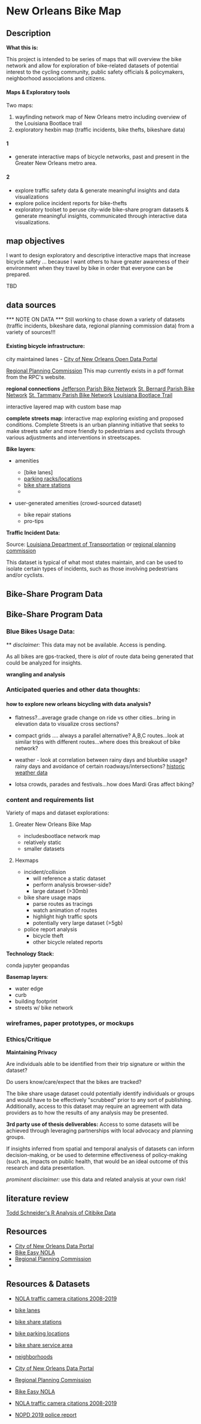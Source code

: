 # **New Orleans Bike Map**

## Description

**What this is:**

This project is intended to be series of maps that will overview the bike network and allow for exploration of bike-related datasets of potential interest to the cycling community, public safety officials & policymakers, neighborhood associations and citizens.

#### Maps & Exploratory tools
Two maps: 
1. wayfinding network map of New Orleans metro including overview of the Louisiana Bootlace trail
2. exploratory hexbin map (traffic incidents, bike thefts, bikeshare data)

#### 1
- generate interactive maps of bicycle networks, past and present in the Greater New Orleans metro area.
#### 2
- explore traffic safety data & generate meaningful insights and data visualizations
- explore police incident reports for bike-thefts
- exploratory toolset to peruse city-wide bike-share program datasets & generate meaningful insights, communicated through interactive data visualizations.

## map objectives

I want to design exploratory and descriptive interactive maps that increase bicycle safety ... because I want others to have greater awareness of their environment when they travel by bike in order that everyone can be prepared.


TBD

## **data sources**

*** NOTE ON DATA ***
Still working to chase down a variety of datasets (traffic incidents, bikeshare data, regional planning commission data) from a variety of sources!!! 

#### **Existing bicycle infrastructure**: 
city maintained lanes - [City of New Orleans Open Data Portal](https://data.nola.gov/Transportation-and-Infrastructure/Bike-Lanes/8npz-j6vy)

[Regional Planning Commission]()
This map currently exists in a pdf format from the RPC's website.

**regional connections**
[Jefferson Parish Bike Network]()
[St. Bernard Parish Bike Network]()
[St. Tammany Parish Bike Network]()
[Louisiana Bootlace Trail]()

interactive layered map with custom base map

**complete streets map**:
interactive map exploring existing and proposed conditions. Complete Streets is an urban planning initiative that seeks to make streets safer and more friendly to pedestrians and cyclists through various adjustments and interventions in streetscapes.

**Bike layers**:

- amenities 
    - [bike lanes]
    - [parking racks/locations](https://data.nola.gov/Transportation-and-Infrastructure/Bicycle-Parking-Locations/atfa-cmev)
    - [bike share stations](https://data.nola.gov/Transportation-and-Infrastructure/Bike-Share-Stations/3het-ycdr)
    - 
    
- user-generated amenities (crowd-sourced dataset)
    - bike repair stations
    - pro-tips


<!-- - transit connections (lines)
    - transit stops
    - ferry landings
    - train stations -->
<!-- - hazards & conditions (points, lines and polygons)
    - [streetlights](https://data.nola.gov/dataset/Streetlights/ut7r-kcda)
    - pavement conditions
    - railroad and streetcar tracks
    - hazardous bridges and crossings
    - construction alerts
        - [Department of Public Works](https://www.nola.gov/dpw/projects/all/)
        - [Sewer & Water Board]()
        - [LA DOT]() -->

<!-- *other connections:* integrate 3rd party crowdsource app api via Bike Easy?  -->

**Traffic Incident Data:**

Source:
[Louisiana Department of Transportation](ladot.gov)
or
[regional planning commission](norpc.org)

This dataset is typical of what most states maintain, and can be used to isolate certain types of incidents, such as those involving pedestrians and/or cyclists.

<!-- access to data is pending -->

<!-- where are most dangerous intersections at what times of day?
is there a streetlight correlation?
is there a bike network correlation?  -->

## **Bike-Share Program Data**

## **Bike-Share Program  Data**
### **Blue Bikes Usage Data**: 
** *disclaimer:* This data may not be available.  Access is pending. 

As all bikes are gps-tracked, there is _alot_ of route data being generated that could be analyzed for insights.



**wrangling and analysis**

<!-- use bluebike data to figure out *where* to look.. -->

<!-- - does this dataset represent the behavior of all cyclists in new orleans, or just a subset of those using bike share programs?  
- What is the typical user of New Orleans bikeshare program?
- What sort of patterns of movement exist around certain neighborhoods and districts, at certain times?
- Bike share network users? tourist vs local? where do rides originate and end? can this be determined?
- Bikeshare area - sufficient? how many bikes leave the area?
- are there enough bikes/hubs, etc?
- What is average time/distance/speed of trip?
- What are the most trafficked roads?
- What areas are most underserved by this program?
- Does this dataset represent the behavior of all cyclists in new orleans, or just a subset of those using bike share programs?
- What is the typical user of New Orleans bikeshare program?
- What sort of patterns of movement exist around certain neighborhoods and districts, at certain times?
- Ask the crowd: what's the the best way to get upriver/downriver,riverside/lakeside from user's location) 
- look at the beaucoup festivals/parades and impacts of weather and road construction impacts on routes taken could be interesting... -->

<!-- 
- bike network status? 
- physical infrastructure 
- accident history?
- streetlight coverage?
- correlation to proximity to traffic cameras? 
 -->

### **Anticipated queries and other data thoughts:**

#### how to explore new orleans bicycling with data analysis?

- flatness?...average grade change on ride vs other cities...bring in elevation data to visualize cross sections? 
- compact grids .... always a parallel alternative? A,B,C routes...look at similar trips with different routes...where does this breakout of bike network?
- weather - look at correlation between rainy days and bluebike usage? rainy days and avoidance of certain roadways/intersections? [historic weather data](wunderground.org)

- lotsa crowds, parades and festivals...how does Mardi Gras affect biking?

<!-- **mini-summary of recent New Orleans Bike History**:
New Orleans is consistently updating their bicycle networks and entities such as Bike Easy have helped advocate for expanded awareness and infrastructure to support the Complete Streets movement.

Maps could help to explain these efforts to residents, and expand awareness of a variety of safety factors.   -->

### content and requirements list

Variety of maps and dataset explorations:

1. Greater New Orleans Bike Map
    - includesbootlace network map
    - relatively static
    - smaller datasets

2. Hexmaps
    - incident/collision
        - will reference a static dataset
        - perform analysis browser-side?
        - large dataset (>30mb)
    - bike share usage maps 
        - parse routes as tracings
        - watch animation of routes
        - highlight high traffic spots
        - potentially very large dataset (>5gb)
    - police report analysis
        - bicycle theft
        - other bicycle related reports


**Technology Stack:**

conda
jupyter
geopandas





<!-- leaflet
mapbox gl js
mapbox studio

torque.js
turf.js

pySAL - spatial analysis 


hosting:  -->

**Basemap layers**:

<!-- probably will build this out in mapbox studio -->

- water edge
- curb
- building footprint
- streets w/ bike network

<!-- - identification of anticipated thematic representation (e.g., dot map, choropleth, prop symbols, etc.)
- description of the anticipated user interaction (UI) -->

### wireframes, paper prototypes, or mockups

### **Ethics/Critique**

**Maintaining Privacy**

Are individuals able to be identified from their trip signature or within the dataset?

Do users know/care/expect that the bikes are tracked?

The bike share usage dataset could potentially identify individuals or groups and would have to be effectively "scrubbed" prior to any sort of publishing. Additionally, access to this dataset may require an agreement with data providers as to how the results of any analysis may be presented.

<!-- review notes w/ dan @ name of 3rd party app developers  -->

**3rd party use of thesis deliverables:**
Access to some datasets will be achieved through leveraging partnerships with local advocacy and planning groups.

If insights inferred from spatial and temporal analysis of datasets can inform decision-making, or be used to determine effectiveness of policy-making (such as, impacts on public health, that would be an ideal outcome of this research and data presentation.

_prominent disclaimer:_ use this data and related analysis at your own risk!

## **literature review**

[Todd Schneider's R Analysis of Citibike Data]()

## Resources

- [City of New Orleans Data Portal]()
- [Bike Easy NOLA](http://bikeeasy.org/)
- [Regional Planning Commission](norpc.org)
-

## Resources & Datasets


- [NOLA traffic camera citations 2008-2019](https://data.nola.gov/Public-Safety-and-Preparedness/Traffic-Camera-Citations/va3u-jspg)

- [bike lanes](https://data.nola.gov/Transportation-and-Infrastructure/Bike-Lanes/8npz-j6vy)
- [bike share stations](https://data.nola.gov/Transportation-and-Infrastructure/Bike-Share-Stations/3het-ycdr)
- [bike parking locations](https://data.nola.gov/Transportation-and-Infrastructure/Bicycle-Parking-Locations/atfa-cmev)

- [bike share service area]()
- [neighborhoods]()

- [City of New Orleans Data Portal](https://datadriven.nola.gov/home/)
- [Regional Planning Commission](norpc.org)

- [Bike Easy NOLA](http://bikeeasy.org/)

- [NOLA traffic camera citations 2008-2019](https://data.nola.gov/Public-Safety-and-Preparedness/Traffic-Camera-Citations/va3u-jspg)
- [NOPD 2019 police report](https://data.nola.gov/Public-Safety-and-Preparedness/Electronic-Police-Report-2019/mm32-zkg7/data)


<!-- ## Connection to Traffic Camera Citations 2008-2019?

```
i want to explore a large dataset of citations
because I want to find patterns and correlations with other events
in order to understand the scale and estimate the of such implementations
```



Data is ready for a jupyter notebook.

[NOLA traffic camera citations 2008-2019](https://data.nola.gov/Public-Safety-and-Preparedness/Traffic-Camera-Citations/va3u-jspg)

Crash Data: [Louisiana Department of Transportation](ladot.gov)
or
[regional planning commission](norpc.org)

Points: Camera Locations, zip code centroids

Edges: neighborhoods

comparisons: to traffic history/crash data?

This has been a hot button topic in New Orleans since they were installed over a decade ago.  This dataset has location info for each camera, as well as offender zip code, and time of the offense making for an interesting look at where cars from wherever are speeding when!

4.5 million tickets were handed out in this time. Many have considered the actions of the city and its contractors to be illegal. -->

